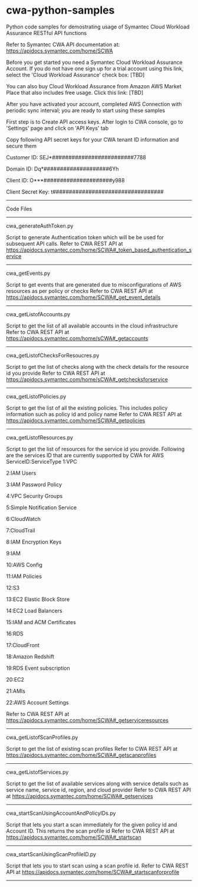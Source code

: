 # cwa-python-samples
Python code samples for demostrating usage of Symantec Cloud Workload Assurance RESTful API functions

Refer to Symantec CWA API documentation at: https://apidocs.symantec.com/home/SCWA

Before you get started you need a Symantec Cloud Workload Assurance Account. If you do not have one sign up for a trial account using this link, select the 'Cloud Workload Assurance' check box: [TBD]

You can also buy Cloud Workload Assurance from Amazon AWS Market Place that also includes free usage. Click this link: [TBD]

After you have activated your account, completed AWS Connection with periodic sync interval; you are ready to start using these samples

First step is to Create API access keys. After login to CWA console, go to 'Settings' page and click on 'API Keys' tab

Copy following API secret keys for your CWA tenant ID information and secure them

Customer ID: SEJ*#########################7788

Domain ID: Dq*####################6Yh

Client ID: O***#####################y988

Client Secret Key: t##################################

-----------------------------------------------------------------------------------------------------------------------
Code Files

-----------------------------------------------------------------------------------------------------------------------
cwa_generateAuthToken.py

Script to generate Authentication token which will be be used for subsequent API calls.
Refer to CWA REST API at https://apidocs.symantec.com/home/SCWA#_token_based_authentication_service

-----------------------------------------------------------------------------------------------------------------------
cwa_getEvents.py

Script to get events that are generated due to misconfigurations of AWS resources as per policy or checks
Refer to CWA REST API at https://apidocs.symantec.com/home/SCWA#_get_event_details

-----------------------------------------------------------------------------------------------------------------------
cwa_getListofAccounts.py

Script to get the list of all available accounts in the cloud infrastructure
Refer to CWA REST API at https://apidocs.symantec.com/home/sCWA#_getaccounts

-----------------------------------------------------------------------------------------------------------------------
cwa_getListofChecksForResoucres.py

Script to get the list of checks along with the check details for the resource id you provide
Refer to CWA REST API at https://apidocs.symantec.com/home/sCWA#_getchecksforservice

-----------------------------------------------------------------------------------------------------------------------
cwa_getListofPolicies.py

Script to get the list of all the existing policies. This includes policy information such as policy id and policy name
Refer to CWA REST API at https://apidocs.symantec.com/home/SCWA#_getpolicies

-----------------------------------------------------------------------------------------------------------------------
cwa_getListofResources.py

Script to get the list of resources for the service id you provide. Following are the services ID that are currently supported by CWA for AWS
ServiceID:ServiceType
1:VPC

2:IAM Users 

3:IAM Password Policy 

4:VPC Security Groups 

5:Simple Notification Service

6:CloudWatch 

7:CloudTrail 

8:IAM Encryption Keys 

9:IAM 

10:AWS Config

11:IAM Policies 

12:S3

13:EC2 Elastic Block Store

14:EC2 Load Balancers 

15:IAM and ACM Certificates 

16:RDS 

17:CloudFront

18:Amazon Redshift

19:RDS Event subscription

20:EC2 

21:AMIs

22:AWS Account Settings 

Refer to CWA REST API at https://apidocs.symantec.com/home/SCWA#_getserviceresources

-----------------------------------------------------------------------------------------------------------------------
cwa_getListofScanProfiles.py

Script to get the list of existing scan profiles
Refer to CWA REST API at https://apidocs.symantec.com/home/SCWA#_getscanprofiles

-----------------------------------------------------------------------------------------------------------------------
cwa_getListofServices.py

Script to get the list of available services along with service details such as service name, service id, region, and cloud provider
Refer to CWA REST API at https://apidocs.symantec.com/home/SCWA#_getservices

-----------------------------------------------------------------------------------------------------------------------
cwa_startScanUsingAccountAndPolicyIDs.py

Script that lets you start a scan immediately for the given policy id and Account ID. This returns the scan profile id
Refer to CWA REST API at https://apidocs.symantec.com/home/SCWA#_startscan

-----------------------------------------------------------------------------------------------------------------------
cwa_startScanUsingScanProfileID.py

Script that lets you to start scan using a scan profile id.
Refer to CWA REST API at https://apidocs.symantec.com/home/SCWA#_startscanforprofile

-----------------------------------------------------------------------------------------------------------------------
